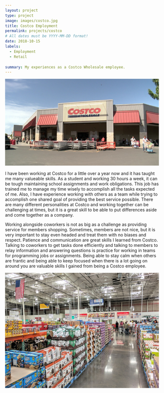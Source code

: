 ```yaml
---
layout: project
type: project
image: images/costco.jpg
title: Costco Employment
permalink: projects/costco
# All dates must be YYYY-MM-DD format!
date: 2018-10-15
labels:
  - Employment
  - Retail

summary: My experiences as a Costco Wholesale employee.
---
```


<img class="ui image" src="../images/costco.jpg">

I have been working at Costco for a little over a year now and it has taught me many valueable skills. As a student and working 30 hours a week, it can be tough maintaining school assignments and work obligations. This job has trained me to manage my time wisely to accomplish all the tasks expected of me. Also, I have experience working with others as a team while trying to accomplish one shared goal of providing the best service possible. There are many different personalities at Costco and working together can be challenging at times, but it is a great skill to be able to put differences aside and come together as a company. 

Working alongside coworkers is not as big as a challenge as providing service for members shopping. Sometimes, members are not nice, but it is very important to stay even headed and treat them with no biases and respect. Patience and communication are great skills I learned from Costco. Talking to coworkers to get tasks done efficiently and talking to members to relay information and answering questions is practice for working in teams for programming jobs or assignments. Being able to stay calm when others are frantic and being able to keep focused when there is a lot going on around you are valuable skills I gained from being a Costco employee.

<img class="ui image" src="../images/isle.jpg">



